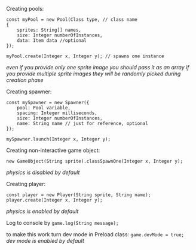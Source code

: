 Creating pools:
```$xslt
const myPool = new Pool(Class type, // class name 
{
    sprites: String[] names,
    size: Integer numberOfInstances,
    data: Item data //optional
});

myPool.create(Integer x, Integer y); // spawns one instance
```
_even if you provide only one sprite image you should pass it as an array_
_if you provide multiple sprite images they will be randomly picked during creation phase_   

Creating spawner:

```$xslt
const mySpawner = new Spawner({
    pool: Pool variable,
    spacing: Integer milliseconds,
    size: Integer numberOfInstances,
    name: String name // just for reference, optional
});

mySpawner.launch(Integer x, Integer y);

```

Creating non-interactive game object:
```
new GameObject(String sprite).classSpawnOne(Integer x, Integer y);
```
_physics is disabled by default_  

Creating player:

```$xslt
const player = new Player(String sprite, String name);
player.create(Integer x, Integer y);
```
_physics is enabled by default_


Log to console by `game.log(String message);`

to make this work turn dev mode in Preload class: `game.devMode = true;`   
_dev mode is enabled by default_
